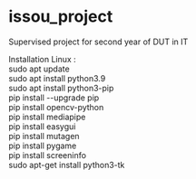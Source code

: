 # issou_project
Supervised project for second year of DUT in IT

Installation Linux :   
sudo apt update    
sudo apt install python3.9    
sudo apt install python3-pip    
pip install --upgrade pip    
pip install opencv-python    
pip install mediapipe   
pip install easygui   
pip install mutagen   
pip install pygame   
pip install screeninfo   
sudo apt-get install python3-tk    
